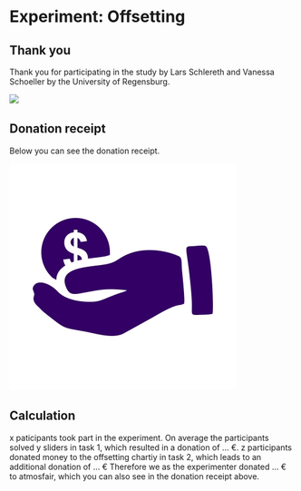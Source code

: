 # Experiment: Offsetting 
## Thank you 

Thank you for participating in the study by Lars Schlereth and Vanessa Schoeller by the University of Regensburg.

<img src="https://github.com/Vanessa-project/Experiment/blob/gh-pages/2000px-Universit%C3%A4t_Regensburg_logo.png" width="200"/>


## Donation receipt

Below you can see the donation receipt.

![](https://github.com/Vanessa-project/Experiment/raw/gh-pages/monetary-donation.jpg)

## Calculation

x paticipants took part in the experiment. 
On average the participants solved y sliders in task 1, which resulted in a donation of ... €. 
z participants donated money to the offsetting chartiy in task 2, which leads to an additional donation of ... €
Therefore we as the experimenter donated ... € to atmosfair, which you can also see in the donation receipt above.


